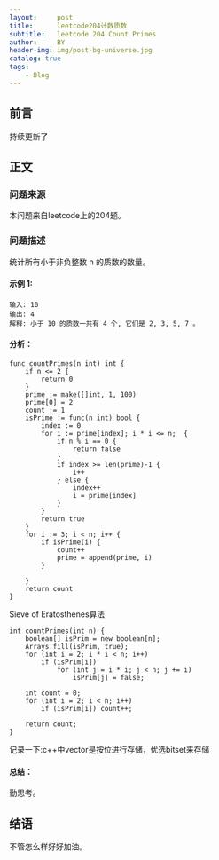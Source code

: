 ```yaml
---
layout:     post
title:      leetcode204计数质数
subtitle:   leetcode 204 Count Primes
author:     BY
header-img: img/post-bg-universe.jpg
catalog: true
tags:
    - Blog
---
```



## 前言

持续更新了

## 正文

### 问题来源

本问题来自leetcode上的204题。 

### 问题描述

统计所有小于非负整数 n 的质数的数量。  

#### 示例 1:
```
输入: 10
输出: 4
解释: 小于 10 的质数一共有 4 个, 它们是 2, 3, 5, 7 。
```

#### 分析：  
```
func countPrimes(n int) int {
    if n <= 2 {
        return 0
    }
    prime := make([]int, 1, 100)
    prime[0] = 2
    count := 1
    isPrime := func(n int) bool {
        index := 0
        for i := prime[index]; i * i <= n;  {
            if n % i == 0 {
                return false
            }
            if index >= len(prime)-1 {
                i++
            } else {
                index++
                i = prime[index]
            }
        }
        return true
    }
    for i := 3; i < n; i++ {
        if isPrime(i) {
            count++
            prime = append(prime, i)
        }

    }
    return count
}
```
Sieve of Eratosthenes算法  
```
int countPrimes(int n) {
    boolean[] isPrim = new boolean[n];
    Arrays.fill(isPrim, true);
    for (int i = 2; i * i < n; i++) 
        if (isPrim[i]) 
            for (int j = i * i; j < n; j += i) 
                isPrim[j] = false;
    
    int count = 0;
    for (int i = 2; i < n; i++)
        if (isPrim[i]) count++;
    
    return count;
}
```
记录一下:c++中vector<bool>是按位进行存储，优选bitset来存储 
#### 总结：
勤思考。  

## 结语
不管怎么样好好加油。  
